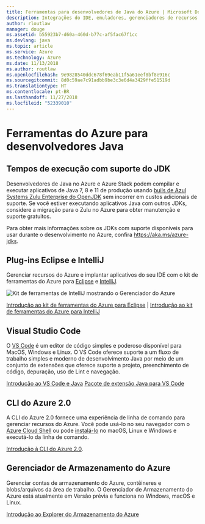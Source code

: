 ```yaml
---
title: Ferramentas para desenvolvedores de Java do Azure | Microsoft Docs
description: Integrações do IDE, emuladores, gerenciadores de recursos e interfaces de linha de comando para desenvolvedores de Java trabalhando no Azure.
author: rloutlaw
manager: douge
ms.assetid: b55923b7-d60a-460d-b77c-af5fac67f1cc
ms.devlang: java
ms.topic: article
ms.service: Azure
ms.technology: Azure
ms.date: 11/13/2018
ms.author: routlaw
ms.openlocfilehash: 9e9828540ddc678f69eab11f5a61eef8bf8e916c
ms.sourcegitcommit: 8d0c59ae7c91adbb9be3c3e6d4a3429ffe51519d
ms.translationtype: HT
ms.contentlocale: pt-BR
ms.lasthandoff: 11/27/2018
ms.locfileid: "52339010"
---
```

# <a name="azure-tools-for-java-developers"></a>Ferramentas do Azure para desenvolvedores Java

## <a name="supported-jdk-runtimes"></a>Tempos de execução com suporte do JDK

Desenvolvedores de Java no Azure e Azure Stack podem compilar e executar aplicativos de Java 7, 8 e 11 de produção usando [buils de Azul Systems Zulu Enterprise do OpenJDK](https://www.azul.com/downloads/azure-only/zulu/) sem incorrer em custos adicionais de suporte. Se você estiver executando aplicativos Java com outros JDKs, considere a migração para o Zulu no Azure para obter manutenção e suporte gratuitos. 

Para obter mais informações sobre os JDKs com suporte disponíveis para usar durante o desenvolvimento no Azure, confira <https://aka.ms/azure-jdks>.

## <a name="eclipse-and-intellij-plugins"></a>Plug-ins Eclipse e IntelliJ

Gerenciar recursos do Azure e implantar aplicativos do seu IDE com o kit de ferramentas do Azure para [Eclipse](eclipse/azure-toolkit-for-eclipse.md) e [IntelliJ](intellij/azure-toolkit-for-intellij.md).   

![Kit de ferramentas de IntelliJ mostrando o Gerenciador do Azure](media/intelliJ-azure-explorer.png)

[Introdução ao kit de ferramentas do Azure para Eclipse](https://docs.microsoft.com/azure/app-service-web/app-service-web-eclipse-create-hello-world-web-app) | [Introdução ao kit de ferramentas do Azure para IntelliJ](https://docs.microsoft.com/azure/app-service-web/app-service-web-intellij-create-hello-world-web-app) 

## <a name="visual-studio-code"></a>Visual Studio Code

O [VS Code](https://code.visualstudio.com/) é um editor de código simples e poderoso disponível para MacOS, Windows e Linux. O VS Code oferece suporte a um fluxo de trabalho simples e moderno de desenvolvimento Java por meio de um conjunto de extensões que oferece suporte a projeto, preenchimento de código, depuração, uso de Lint e navegação.

[Introdução ao VS Code e Java](https://code.visualstudio.com/docs/java)
[Pacote de extensão Java para VS Code](https://code.visualstudio.com/docs/java/extensions)  

## <a name="azure-cli-20"></a>CLI do Azure 2.0

A CLI do Azure 2.0 fornece uma experiência de linha de comando para gerenciar recursos do Azure. Você pode usá-lo no seu navegador com o [Azure Cloud Shell](https://docs.microsoft.com/azure/cloud-shell/overview) ou pode [instalá-lo](https://docs.microsoft.com/cli/azure/install-azure-cli) no macOS, Linux e Windows e executá-lo da linha de comando.

[Introdução à CLI do Azure 2.0](https://docs.microsoft.com/cli/azure/get-started-with-azure-cli).

## <a name="azure-storage-explorer"></a>Gerenciador de Armazenamento do Azure 

Gerenciar contas de armazenamento do Azure, contêineres e blobs/arquivos da área de trabalho. O Gerenciador de Armazenamento do Azure está atualmente em Versão prévia e funciona no Windows, macOS e Linux.

[Introdução ao Explorer do Armazenamento do Azure](https://docs.microsoft.com/azure/vs-azure-tools-storage-manage-with-storage-explorer)

